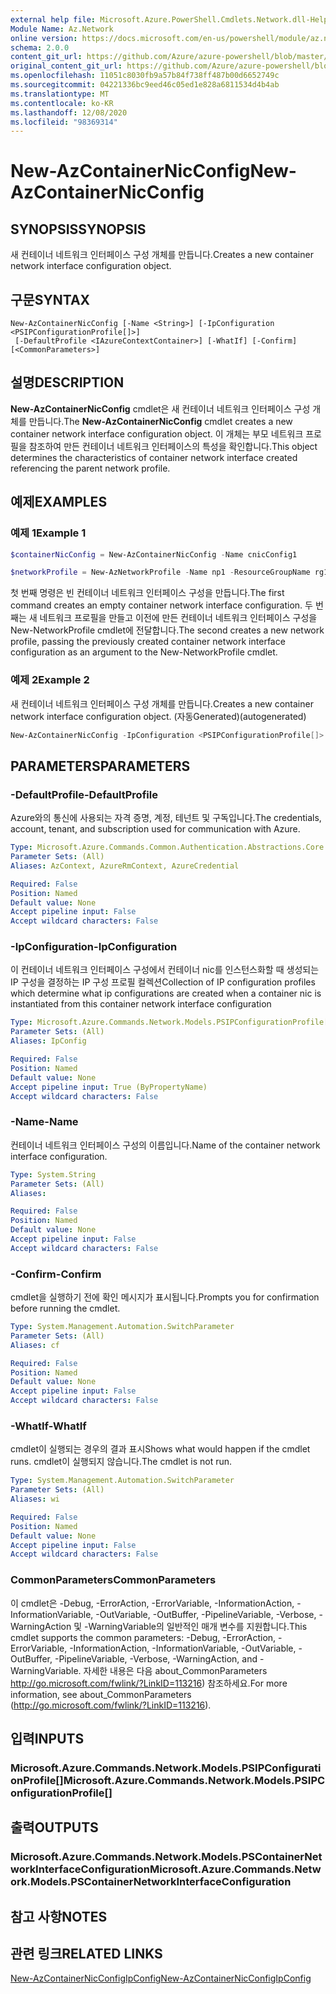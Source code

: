 ```yaml
---
external help file: Microsoft.Azure.PowerShell.Cmdlets.Network.dll-Help.xml
Module Name: Az.Network
online version: https://docs.microsoft.com/en-us/powershell/module/az.network/new-AzContainerNicconfig
schema: 2.0.0
content_git_url: https://github.com/Azure/azure-powershell/blob/master/src/Network/Network/help/New-AzContainerNicConfig.md
original_content_git_url: https://github.com/Azure/azure-powershell/blob/master/src/Network/Network/help/New-AzContainerNicConfig.md
ms.openlocfilehash: 11051c8030fb9a57b84f738ff487b00d6652749c
ms.sourcegitcommit: 04221336bc9eed46c05ed1e828a6811534d4b4ab
ms.translationtype: MT
ms.contentlocale: ko-KR
ms.lasthandoff: 12/08/2020
ms.locfileid: "98369314"
---
```

# <span data-ttu-id="43a2d-101">New-AzContainerNicConfig</span><span class="sxs-lookup"><span data-stu-id="43a2d-101">New-AzContainerNicConfig</span></span>

## <span data-ttu-id="43a2d-102">SYNOPSIS</span><span class="sxs-lookup"><span data-stu-id="43a2d-102">SYNOPSIS</span></span>
<span data-ttu-id="43a2d-103">새 컨테이너 네트워크 인터페이스 구성 개체를 만듭니다.</span><span class="sxs-lookup"><span data-stu-id="43a2d-103">Creates a new container network interface configuration object.</span></span>

## <span data-ttu-id="43a2d-104">구문</span><span class="sxs-lookup"><span data-stu-id="43a2d-104">SYNTAX</span></span>

```
New-AzContainerNicConfig [-Name <String>] [-IpConfiguration <PSIPConfigurationProfile[]>]
 [-DefaultProfile <IAzureContextContainer>] [-WhatIf] [-Confirm] [<CommonParameters>]
```

## <span data-ttu-id="43a2d-105">설명</span><span class="sxs-lookup"><span data-stu-id="43a2d-105">DESCRIPTION</span></span>
<span data-ttu-id="43a2d-106">**New-AzContainerNicConfig** cmdlet은 새 컨테이너 네트워크 인터페이스 구성 개체를 만듭니다.</span><span class="sxs-lookup"><span data-stu-id="43a2d-106">The **New-AzContainerNicConfig** cmdlet creates a new container network interface configuration object.</span></span> <span data-ttu-id="43a2d-107">이 개체는 부모 네트워크 프로필을 참조하여 만든 컨테이너 네트워크 인터페이스의 특성을 확인합니다.</span><span class="sxs-lookup"><span data-stu-id="43a2d-107">This object determines the characteristics of container network interface created referencing the parent network profile.</span></span>

## <span data-ttu-id="43a2d-108">예제</span><span class="sxs-lookup"><span data-stu-id="43a2d-108">EXAMPLES</span></span>

### <span data-ttu-id="43a2d-109">예제 1</span><span class="sxs-lookup"><span data-stu-id="43a2d-109">Example 1</span></span>
```powershell
$containerNicConfig = New-AzContainerNicConfig -Name cnicConfig1

$networkProfile = New-AzNetworkProfile -Name np1 -ResourceGroupName rg1 -Location westus -ContainerNetworkInterfaceConfiguration $containerNicConfig
```

<span data-ttu-id="43a2d-110">첫 번째 명령은 빈 컨테이너 네트워크 인터페이스 구성을 만듭니다.</span><span class="sxs-lookup"><span data-stu-id="43a2d-110">The first command creates an empty container network interface configuration.</span></span> <span data-ttu-id="43a2d-111">두 번째는 새 네트워크 프로필을 만들고 이전에 만든 컨테이너 네트워크 인터페이스 구성을 New-NetworkProfile cmdlet에 전달합니다.</span><span class="sxs-lookup"><span data-stu-id="43a2d-111">The second creates a new network profile, passing the previously created container network interface configuration as an argument to the New-NetworkProfile cmdlet.</span></span>

### <span data-ttu-id="43a2d-112">예제 2</span><span class="sxs-lookup"><span data-stu-id="43a2d-112">Example 2</span></span>

<span data-ttu-id="43a2d-113">새 컨테이너 네트워크 인터페이스 구성 개체를 만듭니다.</span><span class="sxs-lookup"><span data-stu-id="43a2d-113">Creates a new container network interface configuration object.</span></span> <span data-ttu-id="43a2d-114">(자동Generated)</span><span class="sxs-lookup"><span data-stu-id="43a2d-114">(autogenerated)</span></span>

<!-- Aladdin Generated Example -->
```powershell
New-AzContainerNicConfig -IpConfiguration <PSIPConfigurationProfile[]> -Name cnic
```

## <span data-ttu-id="43a2d-115">PARAMETERS</span><span class="sxs-lookup"><span data-stu-id="43a2d-115">PARAMETERS</span></span>

### <span data-ttu-id="43a2d-116">-DefaultProfile</span><span class="sxs-lookup"><span data-stu-id="43a2d-116">-DefaultProfile</span></span>
<span data-ttu-id="43a2d-117">Azure와의 통신에 사용되는 자격 증명, 계정, 테넌트 및 구독입니다.</span><span class="sxs-lookup"><span data-stu-id="43a2d-117">The credentials, account, tenant, and subscription used for communication with Azure.</span></span>

```yaml
Type: Microsoft.Azure.Commands.Common.Authentication.Abstractions.Core.IAzureContextContainer
Parameter Sets: (All)
Aliases: AzContext, AzureRmContext, AzureCredential

Required: False
Position: Named
Default value: None
Accept pipeline input: False
Accept wildcard characters: False
```

### <span data-ttu-id="43a2d-118">-IpConfiguration</span><span class="sxs-lookup"><span data-stu-id="43a2d-118">-IpConfiguration</span></span>
<span data-ttu-id="43a2d-119">이 컨테이너 네트워크 인터페이스 구성에서 컨테이너 nic를 인스턴스화할 때 생성되는 IP 구성을 결정하는 IP 구성 프로필 컬렉션</span><span class="sxs-lookup"><span data-stu-id="43a2d-119">Collection of IP configuration profiles which determine what ip configurations are created when a container nic is instantiated from this container network interface configuration</span></span>

```yaml
Type: Microsoft.Azure.Commands.Network.Models.PSIPConfigurationProfile[]
Parameter Sets: (All)
Aliases: IpConfig

Required: False
Position: Named
Default value: None
Accept pipeline input: True (ByPropertyName)
Accept wildcard characters: False
```

### <span data-ttu-id="43a2d-120">-Name</span><span class="sxs-lookup"><span data-stu-id="43a2d-120">-Name</span></span>
<span data-ttu-id="43a2d-121">컨테이너 네트워크 인터페이스 구성의 이름입니다.</span><span class="sxs-lookup"><span data-stu-id="43a2d-121">Name of the container network interface configuration.</span></span>

```yaml
Type: System.String
Parameter Sets: (All)
Aliases:

Required: False
Position: Named
Default value: None
Accept pipeline input: False
Accept wildcard characters: False
```

### <span data-ttu-id="43a2d-122">-Confirm</span><span class="sxs-lookup"><span data-stu-id="43a2d-122">-Confirm</span></span>
<span data-ttu-id="43a2d-123">cmdlet을 실행하기 전에 확인 메시지가 표시됩니다.</span><span class="sxs-lookup"><span data-stu-id="43a2d-123">Prompts you for confirmation before running the cmdlet.</span></span>

```yaml
Type: System.Management.Automation.SwitchParameter
Parameter Sets: (All)
Aliases: cf

Required: False
Position: Named
Default value: None
Accept pipeline input: False
Accept wildcard characters: False
```

### <span data-ttu-id="43a2d-124">-WhatIf</span><span class="sxs-lookup"><span data-stu-id="43a2d-124">-WhatIf</span></span>
<span data-ttu-id="43a2d-125">cmdlet이 실행되는 경우의 결과 표시</span><span class="sxs-lookup"><span data-stu-id="43a2d-125">Shows what would happen if the cmdlet runs.</span></span>
<span data-ttu-id="43a2d-126">cmdlet이 실행되지 않습니다.</span><span class="sxs-lookup"><span data-stu-id="43a2d-126">The cmdlet is not run.</span></span>

```yaml
Type: System.Management.Automation.SwitchParameter
Parameter Sets: (All)
Aliases: wi

Required: False
Position: Named
Default value: None
Accept pipeline input: False
Accept wildcard characters: False
```

### <span data-ttu-id="43a2d-127">CommonParameters</span><span class="sxs-lookup"><span data-stu-id="43a2d-127">CommonParameters</span></span>
<span data-ttu-id="43a2d-128">이 cmdlet은 -Debug, -ErrorAction, -ErrorVariable, -InformationAction, -InformationVariable, -OutVariable, -OutBuffer, -PipelineVariable, -Verbose, -WarningAction 및 -WarningVariable의 일반적인 매개 변수를 지원합니다.</span><span class="sxs-lookup"><span data-stu-id="43a2d-128">This cmdlet supports the common parameters: -Debug, -ErrorAction, -ErrorVariable, -InformationAction, -InformationVariable, -OutVariable, -OutBuffer, -PipelineVariable, -Verbose, -WarningAction, and -WarningVariable.</span></span> <span data-ttu-id="43a2d-129">자세한 내용은 다음 about_CommonParameters http://go.microsoft.com/fwlink/?LinkID=113216) 참조하세요.</span><span class="sxs-lookup"><span data-stu-id="43a2d-129">For more information, see about_CommonParameters (http://go.microsoft.com/fwlink/?LinkID=113216).</span></span>

## <span data-ttu-id="43a2d-130">입력</span><span class="sxs-lookup"><span data-stu-id="43a2d-130">INPUTS</span></span>

### <span data-ttu-id="43a2d-131">Microsoft.Azure.Commands.Network.Models.PSIPConfigurationProfile[]</span><span class="sxs-lookup"><span data-stu-id="43a2d-131">Microsoft.Azure.Commands.Network.Models.PSIPConfigurationProfile[]</span></span>

## <span data-ttu-id="43a2d-132">출력</span><span class="sxs-lookup"><span data-stu-id="43a2d-132">OUTPUTS</span></span>

### <span data-ttu-id="43a2d-133">Microsoft.Azure.Commands.Network.Models.PSContainerNetworkInterfaceConfiguration</span><span class="sxs-lookup"><span data-stu-id="43a2d-133">Microsoft.Azure.Commands.Network.Models.PSContainerNetworkInterfaceConfiguration</span></span>

## <span data-ttu-id="43a2d-134">참고 사항</span><span class="sxs-lookup"><span data-stu-id="43a2d-134">NOTES</span></span>

## <span data-ttu-id="43a2d-135">관련 링크</span><span class="sxs-lookup"><span data-stu-id="43a2d-135">RELATED LINKS</span></span>

[<span data-ttu-id="43a2d-136">New-AzContainerNicConfigIpConfig</span><span class="sxs-lookup"><span data-stu-id="43a2d-136">New-AzContainerNicConfigIpConfig</span></span>](./New-AzContainerNicConfigIpConfig.md)
